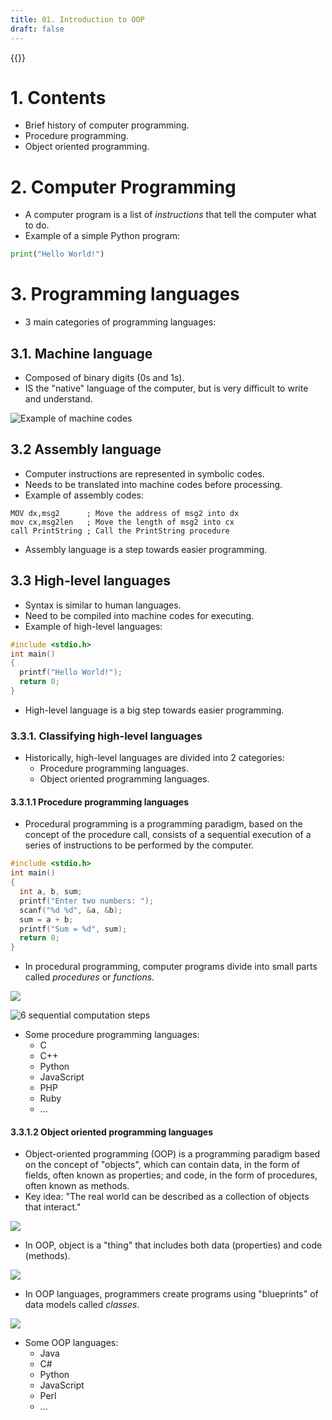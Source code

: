 ```yaml
---
title: 01. Introduction to OOP
draft: false
---
```


{{<toc>}}

# 1. Contents
- Brief history of computer programming.
- Procedure programming.
- Object oriented programming.

# 2. Computer Programming
- A computer program is a list of *instructions* that tell the computer what to do.
- Example of a simple Python program:

```python
print("Hello World!")
```

# 3. Programming languages
- 3 main categories of programming languages:

## 3.1. Machine language
- Composed of binary digits (0s and 1s).
- IS the "native" language of the computer, but is very difficult to write and understand.

![](01_machine_language.webp "Example of machine codes")

## 3.2 Assembly language
- Computer instructions are represented in symbolic codes.
- Needs to be translated into machine codes before processing.
- Example of assembly codes:

```assembly
MOV dx,msg2      ; Move the address of msg2 into dx
mov cx,msg2len   ; Move the length of msg2 into cx
call PrintString ; Call the PrintString procedure
```

- Assembly language is a step towards easier programming.

## 3.3 High-level languages
- Syntax is similar to human languages.
- Need to be compiled into machine codes for executing.
- Example of high-level languages:

```c
#include <stdio.h>
int main()
{
  printf("Hello World!");
  return 0;
}
```

- High-level language is a big step towards easier programming.

### 3.3.1. Classifying high-level languages
- Historically, high-level languages are divided into 2 categories:
  - Procedure programming languages.
  - Object oriented programming languages.

#### 3.3.1.1 Procedure programming languages
- Procedural programming is a programming paradigm, based on the concept of the procedure call, consists of a sequential execution of a series of instructions to be performed by the computer.

```c
#include <stdio.h>
int main()
{
  int a, b, sum;
  printf("Enter two numbers: ");
  scanf("%d %d", &a, &b);
  sum = a + b;
  printf("Sum = %d", sum);
  return 0;
}
```

- In procedural programming, computer programs divide into small parts called *procedures* or *functions*.

![](02_procedure_programming.webp)

![](03_procedure_programming.webp "6 sequential computation steps")

- Some procedure programming languages:
  - C
  - C++
  - Python
  - JavaScript
  - PHP
  - Ruby
  - ...

#### 3.3.1.2 Object oriented programming languages
- Object-oriented programming (OOP) is a programming paradigm based on the concept of "objects", which can contain data, in the form of fields, often known as properties; and code, in the form of procedures, often known as methods.
- Key idea: "The real world can be described as a collection of objects that interact."

![](04_object_oriented_programming.webp)

- In OOP, object is a "thing" that includes both data (properties) and code (methods).

![](05_oop_object_method.webp)

- In OOP languages, programmers create programs using "blueprints" of data models called *classes*.

![](06_oop_class.webp)

- Some OOP languages:
  - Java
  - C#
  - Python
  - JavaScript
  - Perl
  - ...